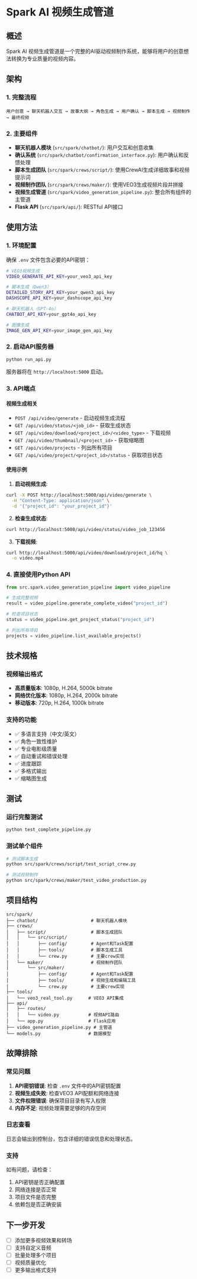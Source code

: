 # Spark AI 视频生成管道

## 概述

Spark AI 视频生成管道是一个完整的AI驱动视频制作系统，能够将用户的创意想法转换为专业质量的视频内容。

## 架构

### 1. 完整流程

```
用户创意 → 聊天机器人交互 → 故事大纲 → 角色生成 → 用户确认 → 脚本生成 → 视频制作 → 最终视频
```

### 2. 主要组件

- **聊天机器人模块** (`src/spark/chatbot/`): 用户交互和创意收集
- **确认系统** (`src/spark/chatbot/confirmation_interface.py`): 用户确认和反馈处理
- **脚本生成团队** (`src/spark/crews/script/`): 使用CrewAI生成详细故事和视频提示词
- **视频制作团队** (`src/spark/crews/maker/`): 使用VEO3生成视频片段并拼接
- **视频生成管道** (`src/spark/video_generation_pipeline.py`): 整合所有组件的主管道
- **Flask API** (`src/spark/api/`): RESTful API接口

## 使用方法

### 1. 环境配置

确保 `.env` 文件包含必要的API密钥：

```bash
# VEO3视频生成
VIDEO_GENERATE_API_KEY=your_veo3_api_key

# 脚本生成（Qwen3）
DETAILED_STORY_API_KEY=your_qwen3_api_key
DASHSCOPE_API_KEY=your_dashscope_api_key

# 聊天机器人（GPT-4o）
CHATBOT_API_KEY=your_gpt4o_api_key

# 图像生成
IMAGE_GEN_API_KEY=your_image_gen_api_key
```

### 2. 启动API服务器

```bash
python run_api.py
```

服务器将在 `http://localhost:5000` 启动。

### 3. API端点

#### 视频生成相关

- `POST /api/video/generate` - 启动视频生成流程
- `GET /api/video/status/<job_id>` - 获取生成状态
- `GET /api/video/download/<project_id>/<video_type>` - 下载视频
- `GET /api/video/thumbnail/<project_id>` - 获取缩略图
- `GET /api/video/projects` - 列出所有项目
- `GET /api/video/project/<project_id>/status` - 获取项目状态

#### 使用示例

1. **启动视频生成**:
```bash
curl -X POST http://localhost:5000/api/video/generate \
  -H "Content-Type: application/json" \
  -d '{"project_id": "your_project_id"}'
```

2. **检查生成状态**:
```bash
curl http://localhost:5000/api/video/status/video_job_123456
```

3. **下载视频**:
```bash
curl http://localhost:5000/api/video/download/project_id/hq \
  -o video.mp4
```

### 4. 直接使用Python API

```python
from src.spark.video_generation_pipeline import video_pipeline

# 生成完整视频
result = video_pipeline.generate_complete_video("project_id")

# 检查项目状态
status = video_pipeline.get_project_status("project_id")

# 列出所有项目
projects = video_pipeline.list_available_projects()
```

## 技术规格

### 视频输出格式

- **高质量版本**: 1080p, H.264, 5000k bitrate
- **网络优化版本**: 1080p, H.264, 2000k bitrate  
- **移动版本**: 720p, H.264, 1000k bitrate

### 支持的功能

- ✅ 多语言支持（中文/英文）
- ✅ 角色一致性维护
- ✅ 专业电影级质量
- ✅ 自动重试和错误处理
- ✅ 进度跟踪
- ✅ 多格式输出
- ✅ 缩略图生成

## 测试

### 运行完整测试

```bash
python test_complete_pipeline.py
```

### 测试单个组件

```bash
# 测试脚本生成
python src/spark/crews/script/test_script_crew.py

# 测试视频制作
python src/spark/crews/maker/test_video_production.py
```

## 项目结构

```
src/spark/
├── chatbot/                    # 聊天机器人模块
├── crews/
│   ├── script/                 # 脚本生成团队
│   │   └── src/script/
│   │       ├── config/         # Agent和Task配置
│   │       ├── tools/          # 脚本生成工具
│   │       └── crew.py         # 主要crew实现
│   └── maker/                  # 视频制作团队
│       └── src/maker/
│           ├── config/         # Agent和Task配置
│           ├── tools/          # 视频生成和编辑工具
│           └── crew.py         # 主要crew实现
├── tools/
│   └── veo3_real_tool.py      # VEO3 API集成
├── api/
│   ├── routes/
│   │   └── video.py           # 视频API路由
│   └── app.py                 # Flask应用
├── video_generation_pipeline.py # 主管道
└── models.py                  # 数据模型
```

## 故障排除

### 常见问题

1. **API密钥错误**: 检查 `.env` 文件中的API密钥配置
2. **视频生成失败**: 检查VEO3 API配额和网络连接
3. **文件权限错误**: 确保项目目录有写入权限
4. **内存不足**: 视频处理需要足够的内存空间

### 日志查看

日志会输出到控制台，包含详细的错误信息和处理状态。

### 支持

如有问题，请检查：
1. API密钥是否正确配置
2. 网络连接是否正常
3. 项目文件是否完整
4. 依赖包是否正确安装

## 下一步开发

- [ ] 添加更多视频效果和转场
- [ ] 支持自定义音频
- [ ] 批量处理多个项目
- [ ] 视频质量优化
- [ ] 更多输出格式支持